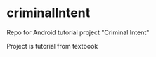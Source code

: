 # criminalIntent
Repo for Android tutorial project "Criminal Intent"

Project is tutorial from textbook
